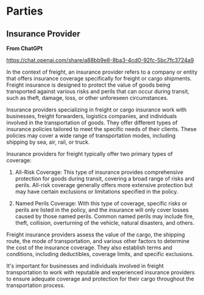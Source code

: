 # Parties

## Insurance Provider

**From ChatGPt**

https://chat.openai.com/share/a88bb9e8-8ba3-4cd0-92fc-5bc7fc3724a9

In the context of freight, an insurance provider refers to a company or entity that offers insurance coverage specifically for freight or cargo shipments. Freight insurance is designed to protect the value of goods being transported against various risks and perils that can occur during transit, such as theft, damage, loss, or other unforeseen circumstances.

Insurance providers specializing in freight or cargo insurance work with businesses, freight forwarders, logistics companies, and individuals involved in the transportation of goods. They offer different types of insurance policies tailored to meet the specific needs of their clients. These policies may cover a wide range of transportation modes, including shipping by sea, air, rail, or truck.

Insurance providers for freight typically offer two primary types of coverage:

1. All-Risk Coverage: This type of insurance provides comprehensive protection for goods during transit, covering a broad range of risks and perils. All-risk coverage generally offers more extensive protection but may have certain exclusions or limitations specified in the policy.

2. Named Perils Coverage: With this type of coverage, specific risks or perils are listed in the policy, and the insurance will only cover losses caused by those named perils. Common named perils may include fire, theft, collision, overturning of the vehicle, natural disasters, and others.

Freight insurance providers assess the value of the cargo, the shipping route, the mode of transportation, and various other factors to determine the cost of the insurance coverage. They also establish terms and conditions, including deductibles, coverage limits, and specific exclusions.

It's important for businesses and individuals involved in freight transportation to work with reputable and experienced insurance providers to ensure adequate coverage and protection for their cargo throughout the transportation process.
